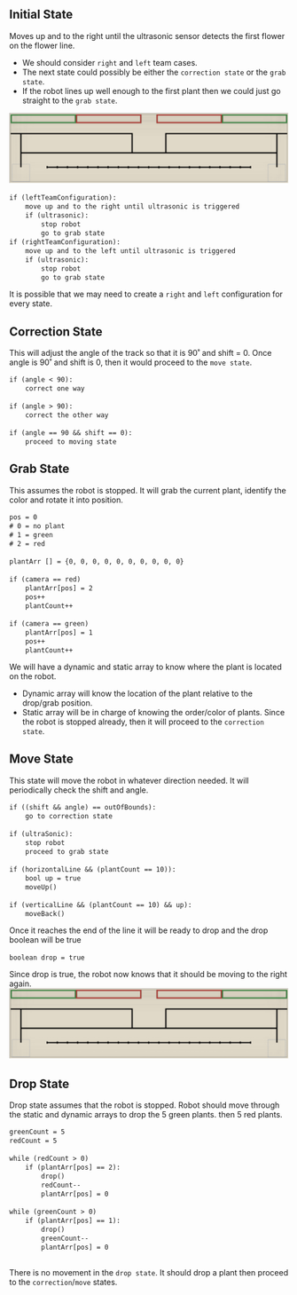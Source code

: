 
## Initial State
Moves up and to the right until the ultrasonic sensor detects the first flower on the flower line.
 - We should consider ```right``` and ```left``` team cases. 
 - The next state could possibly be either the ```correction state``` or the ```grab state```. 
 - If the robot lines up well enough to the first plant then we could just go straight to the ```grab state```. 
 
![](board.png)
 
```
if (leftTeamConfiguration):
	move up and to the right until ultrasonic is triggered
	if (ultrasonic):
		stop robot
		go to grab state
if (rightTeamConfiguration):
	move up and to the left until ultrasonic is triggered
	if (ultrasonic):
		stop robot
		go to grab state
```

It is possible that we may need to create a ```right``` and ```left``` configuration for every state.

## Correction State
This will adjust the angle of the track so that it is 90˚ and shift = 0.
Once angle is 90˚ and shift is 0, then it would proceed to the ```move state```.

```
if (angle < 90):
	correct one way

if (angle > 90):
	correct the other way

if (angle == 90 && shift == 0):
	proceed to moving state
```
 
 
 
## Grab State
This assumes the robot is stopped.
It will grab the current plant, identify the color and rotate it into position.

```
pos = 0
# 0 = no plant 
# 1 = green 
# 2 = red 

plantArr [] = {0, 0, 0, 0, 0, 0, 0, 0, 0, 0}

if (camera == red)
	plantArr[pos] = 2
	pos++
	plantCount++

if (camera == green)
	plantArr[pos] = 1
	pos++
	plantCount++
```

We will have a dynamic and static array to know where the plant is located on the robot.
 - Dynamic array will know the location of the plant relative to the drop/grab position.
 - Static array will be in charge of knowing the order/color of plants.
Since the robot is stopped already, then it will proceed to the ```correction state```.



## Move State
This state will move the robot in whatever direction needed.
It will periodically check the shift and angle.

```
if ((shift && angle) == outOfBounds):
	go to correction state

if (ultraSonic):
	stop robot
	proceed to grab state

if (horizontalLine && (plantCount == 10)):
	bool up = true
	moveUp()

if (verticalLine && (plantCount == 10) && up):
	moveBack()
```

Once it reaches the end of the line it will be ready to drop 
and the drop boolean will be true

```boolean drop = true```

Since drop is true, the robot now knows that it should be moving to the right again.
![](board.png)



## Drop State
Drop state assumes that the robot is stopped.
Robot should move through the static and dynamic arrays to drop the 5 green plants.
then 5 red plants.
```
greenCount = 5
redCount = 5

while (redCount > 0)
	if (plantArr[pos] == 2):
		drop()
		redCount--
		plantArr[pos] = 0

while (greenCount > 0)
	if (plantArr[pos] == 1):
		drop()
		greenCount--
		plantArr[pos] = 0
	
```
There is no movement in the ```drop state```.
It should drop a plant then proceed to the ```correction```/```move``` states.





	
